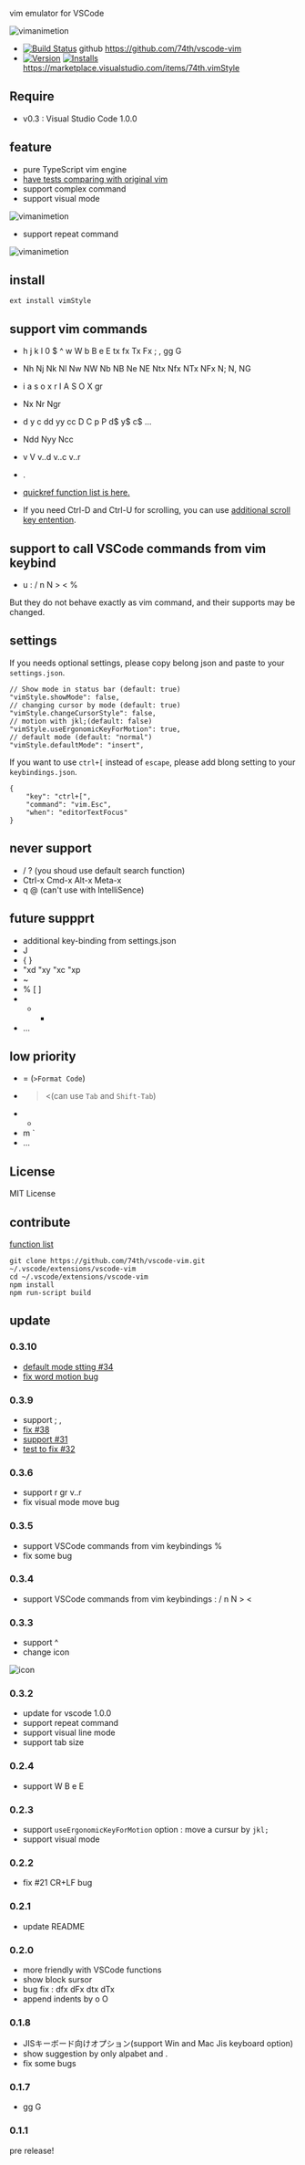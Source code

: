 
vim emulator for VSCode

![vimanimetion](https://raw.githubusercontent.com/74th/vscode-vim/master/tutorial/tutorial1.gif)

* [![Build Status](https://travis-ci.org/74th/vscode-vim.svg?branch=master)](https://travis-ci.org/74th/vscode-vim) github https://github.com/74th/vscode-vim
* [![Version](http://vsmarketplacebadge.apphb.com/version/74th.vimStyle.svg)](https://marketplace.visualstudio.com/items?itemName=74th.vimStyle) [![Installs](http://vsmarketplacebadge.apphb.com/installs/74th.vimStyle.svg)](https://marketplace.visualstudio.com/items?itemName=74th.vimStyle)https://marketplace.visualstudio.com/items/74th.vimStyle

## Require

* v0.3 : Visual Studio Code 1.0.0 

## feature

* pure TypeScript vim engine
* [have tests comparing with original vim](https://github.com/74th/vscode-vim/tree/master/test/vim)
* support complex command
* support visual mode

![vimanimetion](https://raw.githubusercontent.com/74th/vscode-vim/master/tutorial/tutorial2.gif)

* support repeat command

![vimanimetion](https://raw.githubusercontent.com/74th/vscode-vim/master/tutorial/tutorial3.gif)

## install

```
ext install vimStyle
```

## support vim commands

* h j k l 0 $ ^ w W b B e E tx fx Tx Fx ; , gg G
* Nh Nj Nk Nl Nw NW Nb NB Ne NE Ntx Nfx NTx NFx N; N, NG
* i a s o x r I A S O X gr
* Nx Nr Ngr
* d y c dd yy cc D C p P d$ y$ c$ ...
* Ndd Nyy Ncc
* v V v..d v..c v..r
* .

* [quickref function list is here.](https://github.com/74th/vscode-vim/blob/master/quickref.md)
* If you need Ctrl-D and Ctrl-U for scrolling, you can use [additional scroll key entention](https://marketplace.visualstudio.com/items?itemName=74th.scrollkey).

## support to call VSCode commands from vim keybind

* u : / n N &gt; &lt; %

But they do not behave exactly as vim command, and their supports may be changed.

## settings

If you needs optional settings, please copy belong json and paste to your `settings.json`.

```
// Show mode in status bar (default: true)
"vimStyle.showMode": false,
// changing cursor by mode (default: true)
"vimStyle.changeCursorStyle": false,
// motion with jkl;(default: false)
"vimStyle.useErgonomicKeyForMotion": true,
// default mode (default: "normal")
"vimStyle.defaultMode": "insert",
```

If you want to use `ctrl+[` instead of `escape`, please add blong setting to your `keybindings.json`.

```
{
	"key": "ctrl+[",
	"command": "vim.Esc",
	"when": "editorTextFocus"
}
```

## never support

* / ? (you shoud use default search function)
* Ctrl-x Cmd-x Alt-x Meta-x
* q @ (can't use with IntelliSence)

## future suppprt

* additional key-binding from settings.json
* J
* { }
* "xd "xy "xc "xp
* ~
* % [ ]
* + -
* ...

## low priority

* = (`>Format Code`)
* > <(can use `Tab` and  `Shift-Tab`)
* *
* m `
* ...

## License

MIT License

## contribute

[function list](https://github.com/74th/vscode-vim/blob/master/quickref.md)

```
git clone https://github.com/74th/vscode-vim.git ~/.vscode/extensions/vscode-vim
cd ~/.vscode/extensions/vscode-vim
npm install
npm run-script build
```

## update

### 0.3.10

* [default mode stting #34](https://github.com/74th/vscode-vim/issues/34)
* [fix word motion bug](https://github.com/74th/vscode-vim/issues/35)

### 0.3.9

* support ; ,
* [fix #38](https://github.com/74th/vscode-vim/issues/38)
* [support #31](https://github.com/74th/vscode-vim/issues/31)
* [test to fix #32](https://github.com/74th/vscode-vim/issues/32)

### 0.3.6

* support r gr v..r
* fix visual mode move bug

### 0.3.5

* support VSCode commands from vim keybindings %
* fix some bug

### 0.3.4

* support VSCode commands from vim keybindings : / n N &gt; &lt;

### 0.3.3

* support ^
* change icon

![icon](https://raw.githubusercontent.com/74th/vscode-vim/master/vim.png)

### 0.3.2

* update for vscode 1.0.0
* support repeat command
* support visual line mode
* support tab size

### 0.2.4

* support W B e E

### 0.2.3

* support `useErgonomicKeyForMotion` option : move a cursur by `jkl;`
* support visual mode

### 0.2.2

* fix #21 CR+LF bug

### 0.2.1

* update README

### 0.2.0

* more friendly with VSCode functions
* show block sursor
* bug fix : dfx dFx dtx dTx
* append indents by o O

### 0.1.8

* JISキーボード向けオプション(support Win and Mac Jis keyboard option)
* show suggestion by only alpabet and .
* fix some bugs

### 0.1.7

* gg G

### 0.1.1

pre release!
